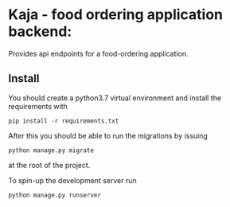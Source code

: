 # Kaja - food ordering application backend:
Provides api endpoints for a food-ordering application.

## Install
You should create a python3.7 virtual environment and install the requirements with
```
pip install -r requirements.txt
```
After this you should be able to run the migrations by issuing
```
python manage.py migrate
```
at the root of the project.

To spin-up the development server run
```
python manage.py runserver
```
